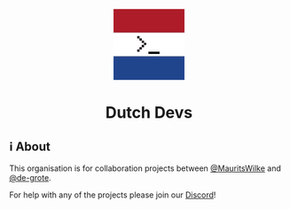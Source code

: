 <div align=center>
<img src="https://raw.githubusercontent.com/Dutch-Devs/.github/main/profile/dutchdevs.png", width=128>

# Dutch Devs

</div>

## ℹ About
This organisation is for collaboration projects between [@MauritsWilke](https://www.github.com/mauritswilke) and [@de-grote](https://www.github.com/de-grote). 

For help with any of the projects please join our [Discord](https://discord.gg/TECrAZmskH)!